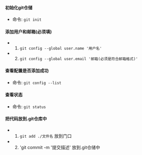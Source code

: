 #### 初始化git仓储
- 命令: `git init`

#### 添加用户和邮箱(必须填)
- 1. `git config --global user.name '用户名'`
- 2. `git config --global user.email '邮箱(必须是符合邮箱格式)'`

#### 查看配置是否添加成功
- 命令: `git config --list`

#### 查看状态
- 命令: `git status`

#### 把代码放到.git仓库中
- 1. `git add ./文件名`   放到门口
- 2. 'git commit -m '提交描述'   放到.git仓储中